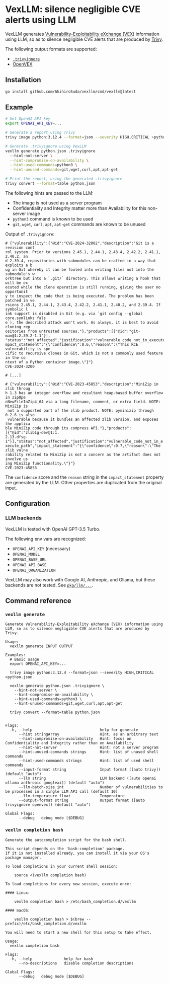 # VexLLM: silence negligible CVE alerts using LLM

VexLLM generates [Vulnerability-Exploitability eXchange (VEX)](https://www.ntia.gov/files/ntia/publications/vex_one-page_summary.pdf) information using LLM,
so as to silence negligible CVE alerts that are produced by [Trivy](https://github.com/aquasecurity/trivy).

The following output formats are supported:
- [`.trivyignore`](https://aquasecurity.github.io/trivy/v0.47/docs/configuration/filtering/#trivyignore)
- [OpenVEX](https://github.com/openvex)

## Installation
```bash
go install github.com/AkihiroSuda/vexllm/cmd/vexllm@latest
```

## Example
```bash
# Set OpenAI API key
export OPENAI_API_KEY=...

# Generate a report using Trivy
trivy image python:3.12.4 --format=json --severity HIGH,CRITICAL >python.json

# Generate .trivyignore using VexLLM
vexllm generate python.json .trivyignore
  --hint-not-server \
  --hint-compromise-on-availability \
  --hint-used-commands=python3 \
  --hint-unused-commands=git,wget,curl,apt,apt-get

# Print the report, using the generated .trivyignore
trivy convert --format=table python.json
```

The following hints are passed to the LLM:
- The image is not used as a server program
- Confidentiality and Integrity matter more than Availability for this non-server image
- `python3` command is known to be used
- `git`, `wget`, `curl`, `apt`, `apt-get` commands are known to be unused

Output of `.trivyignore`:
```
# {"vulnerability":{"@id":"CVE-2024-32002","description":"Git is a revision cont
rol system. Prior to versions 2.45.1, 2.44.1, 2.43.4, 2.42.2, 2.41.1, 2.40.2, an
d 2.39.4, repositories with submodules can be crafted in a way that exploits a b
ug in Git whereby it can be fooled into writing files not into the submodule's w
orktree but into a `.git/` directory. This allows writing a hook that will be ex
ecuted while the clone operation is still running, giving the user no opportunit
y to inspect the code that is being executed. The problem has been patched in ve
rsions 2.45.1, 2.44.1, 2.43.4, 2.42.2, 2.41.1, 2.40.2, and 2.39.4. If symbolic l
ink support is disabled in Git (e.g. via `git config --global core.symlinks fals
e`), the described attack won't work. As always, it is best to avoid cloning rep
ositories from untrusted sources."},"products":[{"@id":"git-man@1:2.39.2-1.1"}],
"status":"not_affected","justification":"vulnerable_code_not_in_execute_path","i
mpact_statement":"{\"confidence\":0.6,\"reason\":\"This RCE vulnerability is spe
cific to recursive clones in Git, which is not a commonly used feature in the co
ntext of a Python container image.\"}"}
CVE-2024-3200

# [...]

# {"vulnerability":{"@id":"CVE-2023-45853","description":"MiniZip in zlib throug
h 1.3 has an integer overflow and resultant heap-based buffer overflow in zipOpe
nNewFileInZip4_64 via a long filename, comment, or extra field. NOTE: MiniZip is
 not a supported part of the zlib product. NOTE: pyminizip through 0.2.6 is also
 vulnerable because it bundles an affected zlib version, and exposes the applica
ble MiniZip code through its compress API."},"products":[{"@id":"zlib1g-dev@1:1.
2.13.dfsg-1"}],"status":"not_affected","justification":"vulnerable_code_not_in_e
xecute_path","impact_statement":"{\"confidence\":0.7,\"reason\":\"The zlib vulne
rability related to MiniZip is not a concern as the artifact does not involve us
ing MiniZip functionality.\"}"}
CVE-2023-45853
```

The `confidence` score and the `reason` string in the `impact_statement` property
are generated by the LLM.
Other properties are duplicated from the original input.

## Configuration
### LLM backends
VexLLM is tested with OpenAI GPT-3.5 Turbo.

The following env vars are recognized:
- `OPENAI_API_KEY` (necessary)
- `OPENAI_MODEL`
- `OPENAI_BASE_URL`
- `OPENAI_API_BASE`
- `OPENAI_ORGANIZATION`

VexLLM may also work with Google AI, Anthropic, and Ollama, but these backends are not tested.
See [`pkg/llm/...`](./pkg/llm/).

## Command reference
### `vexllm generate`
```
Generate Vulnerability-Exploitability eXchange (VEX) information using LLM, so as to silence negligible CVE alerts that are produced by Trivy.

Usage:
  vexllm generate INPUT OUTPUT

Examples:
  # Basic usage
  export OPENAI_API_KEY=...

  trivy image python:3.12.4 --format=json --severity HIGH,CRITICAL >python.json

  vexllm generate python.json .trivyignore \
    --hint-not-server \
    --hint-compromise-on-availability \
    --hint-used-commands=python3 \
    --hint-unused-commands=git,wget,curl,apt,apt-get

  trivy convert --format=table python.json


Flags:
  -h, --help                              help for generate
      --hint stringArray                  Hint, as an arbitrary text
      --hint-compromise-on-availability   Hint: focus on Confidentiality and Integrity rather than on Availability
      --hint-not-server                   Hint: not a server program
      --hint-unused-commands strings      Hint: list of unused shell commands
      --hint-used-commands strings        Hint: list of used shell commands
      --input-format string               Input format ([auto trivy]) (default "auto")
      --llm string                        LLM backend ([auto openai ollama anthropic googleai]) (default "auto")
      --llm-batch-size int                Number of vulnerabilities to be processed in a single LLM API call (default 10)
      --llm-temperature float             Temperature
      --output-format string              Output format ([auto trivyignore openvex]) (default "auto")

Global Flags:
      --debug   debug mode [$DEBUG]
```

### `vexllm completion bash`
```
Generate the autocompletion script for the bash shell.

This script depends on the 'bash-completion' package.
If it is not installed already, you can install it via your OS's package manager.

To load completions in your current shell session:

	source <(vexllm completion bash)

To load completions for every new session, execute once:

#### Linux:

	vexllm completion bash > /etc/bash_completion.d/vexllm

#### macOS:

	vexllm completion bash > $(brew --prefix)/etc/bash_completion.d/vexllm

You will need to start a new shell for this setup to take effect.

Usage:
  vexllm completion bash

Flags:
  -h, --help              help for bash
      --no-descriptions   disable completion descriptions

Global Flags:
      --debug   debug mode [$DEBUG]
```
